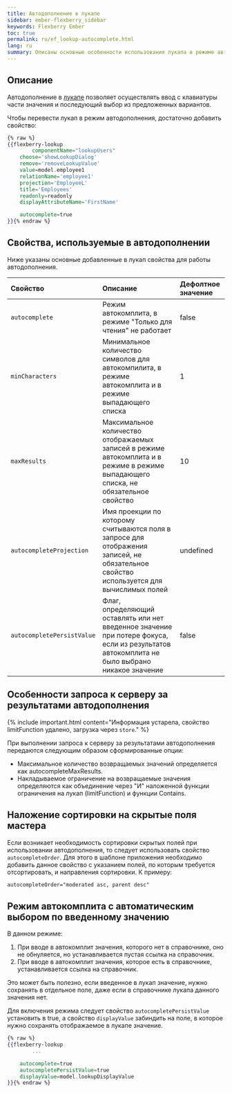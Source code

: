 ```yaml
---
title: Автодополнение в лукапе
sidebar: ember-flexberry_sidebar
keywords: Flexberry Ember
toc: true
permalink: ru/ef_lookup-autocomplete.html
lang: ru
summary: Описаны основные особенности использования лукапа в режиме автодополнения
---
```


## Описание

Автодополнение в [лукапе](ef_lookup.html) позволяет осуществлять ввод с клавиатуры части значения и последующий выбор из предложенных вариантов.

Чтобы перевести лукап в режим автодополнения, достаточно добавить свойство:

```hbs
{% raw %}
{{flexberry-lookup
        componentName="lookupUsers"
	choose='showLookupDialog'
	remove='removeLookupValue'
	value=model.employee1
	relationName='employee1'
	projection='EmployeeL'
	title='Employees'
	readonly=readonly
	displayAttributeName='FirstName'

	autocomplete=true
}}{% endraw %}
```

## Свойства, используемые в автодополнении

Ниже указаны основные добавленные в лукап свойства для работы автодополнения.

Свойство | Описание | Дефолтное значение
:--------------|:-----------------------------------------------------------|:-------------
`autocomplete` | Режим автокомплита, в режиме "Только для чтения" не работает | false
`minCharacters` | Минимальное количество символов для автокомпилита, в режиме автокомплита и в режиме выпадающего списка | 1
`maxResults` | Максимальное количество отображаемых записей в режиме автокомплита и в режиме в режиме выпадающего списка, не обязательное свойство | 10
`autocompleteProjection` | Имя проекции по которому считываются поля в запросе для отображения записей, не обязательное свойство используется для вычислимых полей | undefined
`autocompletePersistValue` | Флаг, определяющий оставлять или нет введенное значение при потере фокуса, если из результатов автокомплита не было выбрано никакое значение | false

## Особенности запроса к серверу за результатами автодополнения

{% include important.html content="Информация устарела, свойство limitFunction удалено, загрузка через `store`." %}

При выполнении запроса к серверу за результатами автодополнения передаются следующим образом сформированные опции:

* Максимальное количество возвращаемых значений определяется как autocompleteMaxResults.
* Накладываемое ограничение на возвращаемые значения определяются как объединение через "И" наложенной функции ограничения на лукап (limitFunction) и функции Contains.

## Наложение сортировки на скрытые поля мастера

Если возникает необходимость сортировки скрытых полей при использовании автодополнения, то следует использовать свойство `autocompleteOrder`. Для этого в шаблоне приложения необходимо добавить данное свойство с указанием полей, по которым требуется отсортировать, и направления сортировки. К примеру:

```hbs
autocompleteOrder="moderated asc, parent desc"
```

## Режим автокомплита с автоматическим выбором по введенному значению

В данном режиме:
1. При вводе в автокомплит значения, которого нет в справочнике, оно не обнуляется, но устанавливается пустая ссылка на справочник.
2. При вводе в автокомплит значения, которое есть в справочнике, устанавливается ссылка на справочник.

Это может быть полезно, если введенное в лукап значение, нужно сохранять в отдельное поле, даже если в справочнике лукапа данного значения нет.

Для включения режима следует свойство `autocompletePersistValue` установить в true, а свойство `displayValue` забиндить на поле, в которое нужно сохранять отображаемое в лукапе значение.

```hbs
{% raw %}
{{flexberry-lookup
        ...

	autocomplete=true
	autocompletePersistValue=true
	displayValue=model.lookupDisplayValue
}}{% endraw %}
```
